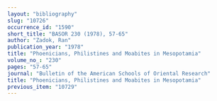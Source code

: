 ```yaml
---
layout: "bibliography"
slug: "10726"
occurrence_id: "1590"
short_title: "BASOR 230 (1978), 57-65"
author: "Zadok, Ran"
publication_year: "1978"
title: "Phoenicians, Philistines and Moabites in Mesopotamia"
volume_no_: "230"
pages: "57-65"
journal: "Bulletin of the American Schools of Oriental Research"
title: "Phoenicians, Philistines and Moabites in Mesopotamia"
previous_item: "10729"
---
```

